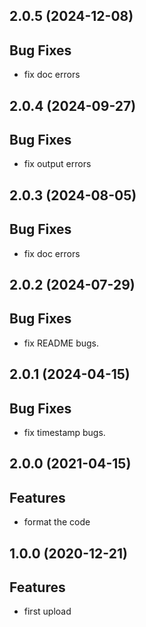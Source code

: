 ## 2.0.5 (2024-12-08)

## Bug Fixes

- fix doc errors

## 2.0.4 (2024-09-27)

## Bug Fixes

- fix output errors

## 2.0.3 (2024-08-05)

## Bug Fixes

- fix doc errors

## 2.0.2 (2024-07-29)

## Bug Fixes

- fix README bugs.

## 2.0.1 (2024-04-15)

## Bug Fixes

- fix timestamp bugs.

## 2.0.0 (2021-04-15)

## Features

- format the code

## 1.0.0 (2020-12-21)

## Features

- first upload